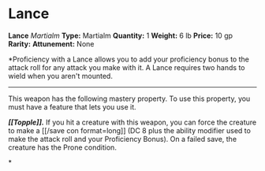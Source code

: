 # Lance

**Lance**
_Martialm_
**Type:** Martialm
**Quantity:** 1
**Weight:** 6 lb
**Price:** 10 gp
**Rarity:** 
**Attunement:** None

*Proficiency with a Lance allows you to add your proficiency bonus to the attack roll for any attack you make with it. A Lance requires two hands to wield when you aren't mounted.
<div class="mastery-container"><hr />
<p>This weapon has the following mastery property. To use this property, you must have a feature that lets you use it.

***[[Topple]].*** If you hit a creature with this weapon, you can force the creature to make a [[/save con format=long]] (DC 8 plus the ability modifier used to make the attack roll and your Proficiency Bonus). On a failed save, the creature has the Prone condition.</p>*